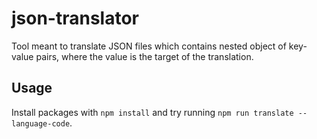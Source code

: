 # json-translator

Tool meant to translate JSON files which contains nested object of key-value pairs, where the value is the target of the translation.

## Usage

Install packages with `npm install` and try running `npm run translate -- language-code`.